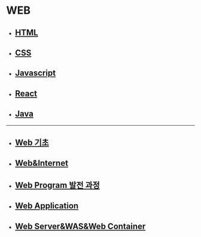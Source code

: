 # WEB

- ## [HTML](./HTML)

- ## [CSS](./CSS)

- ## [Javascript](./Javascript)

- ## [React](./React)

- ## [Java](./Java)

  

___



- ## [Web 기초](./Web_기초.md)

- ## [Web&Internet](./Web&Internet.md)

- ## [Web Program 발전 과정](./Web_Web_Program_history.md)

- ## [Web Application](./Web_Web_Application.md)

- ## [Web Server&WAS&Web Container](./Web_Web_Server&WAS&Web_Container.md)

  

